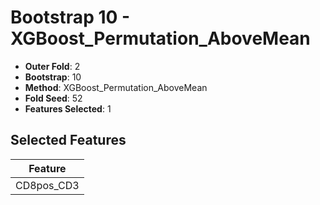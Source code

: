 # Bootstrap 10 - XGBoost_Permutation_AboveMean

- **Outer Fold**: 2
- **Bootstrap**: 10
- **Method**: XGBoost_Permutation_AboveMean
- **Fold Seed**: 52
- **Features Selected**: 1

## Selected Features

| Feature |
|---------|
| CD8pos_CD3 |
